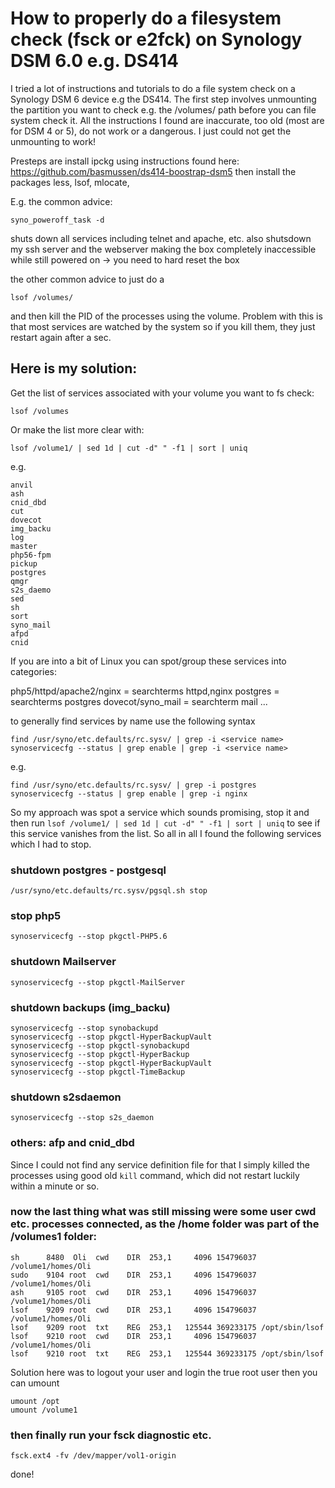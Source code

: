 # How to properly do a filesystem check (fsck or e2fck) on Synology DSM 6.0 e.g. DS414

I tried a lot of instructions and tutorials to do a file system check on a Synology DSM 6 device e.g the DS414.
The first step involves unmounting the partition you want to check e.g. the /volumes/ path before you can file system check it.
All the instructions I found are inaccurate, too old (most are for DSM 4 or 5), do not work or a dangerous. I just could not get the unmounting to work!

Presteps are install ipckg using instructions found here: https://github.com/basmussen/ds414-boostrap-dsm5
then install the packages less, lsof, mlocate, 

E.g. the common advice:
```
syno_poweroff_task -d 
```
shuts down all services including telnet and apache, etc. also shutsdown my ssh server and the webserver making the box completely inaccessible while still powered on -> you need to hard reset the box


the other common advice to just do a 
```
lsof /volumes/
```
and then kill the PID of the processes using the volume. Problem with this is that most services are watched by the system so if you kill them, they just restart again after a sec.

## Here is my solution:
Get the list of services associated with your volume you want to fs check:
```
lsof /volumes
```

Or make the list more clear with:
```
lsof /volume1/ | sed 1d | cut -d" " -f1 | sort | uniq
```
e.g.

```
anvil
ash
cnid_dbd
cut
dovecot
img_backu
log
master
php56-fpm
pickup
postgres
qmgr
s2s_daemo
sed
sh
sort
syno_mail
afpd
cnid

```
If you are into a bit of Linux you can spot/group these services into categories:

php5/httpd/apache2/nginx = searchterms httpd,nginx
postgres = searchterms postgres
dovecot/syno_mail = searchterm mail
...


to generally find services by name use the following syntax
```
find /usr/syno/etc.defaults/rc.sysv/ | grep -i <service name>
synoservicecfg --status | grep enable | grep -i <service name>
```
e.g.

```
find /usr/syno/etc.defaults/rc.sysv/ | grep -i postgres
synoservicecfg --status | grep enable | grep -i nginx
```
So my approach was spot a service which sounds promising, stop it and then run 
```lsof /volume1/ | sed 1d | cut -d" " -f1 | sort | uniq``` to see if this service vanishes from the list.
So all in all I found the following services which I had to stop.


### shutdown postgres - postgesql
```
/usr/syno/etc.defaults/rc.sysv/pgsql.sh stop
```
### stop php5
```
synoservicecfg --stop pkgctl-PHP5.6 
```
### shutdown Mailserver
```
synoservicecfg --stop pkgctl-MailServer
```
### shutdown backups  (img_backu)
```
synoservicecfg --stop synobackupd
synoservicecfg --stop pkgctl-HyperBackupVault
synoservicecfg --stop pkgctl-synobackupd
synoservicecfg --stop pkgctl-HyperBackup
synoservicecfg --stop pkgctl-HyperBackupVault
synoservicecfg --stop pkgctl-TimeBackup
```
### shutdown s2sdaemon
```
synoservicecfg --stop s2s_daemon
```

### others: afp and cnid_dbd 
Since I could not find any service definition file for that I simply killed the processes using good old ```kill``` command, which did not restart luckily within a minute or so.

### now the last thing what was still missing were some user cwd etc. processes connected, as the /home folder was part of the /volumes1 folder:
```
sh      8480  Oli  cwd    DIR  253,1     4096 154796037 /volume1/homes/Oli
sudo    9104 root  cwd    DIR  253,1     4096 154796037 /volume1/homes/Oli
ash     9105 root  cwd    DIR  253,1     4096 154796037 /volume1/homes/Oli
lsof    9209 root  cwd    DIR  253,1     4096 154796037 /volume1/homes/Oli
lsof    9209 root  txt    REG  253,1   125544 369233175 /opt/sbin/lsof
lsof    9210 root  cwd    DIR  253,1     4096 154796037 /volume1/homes/Oli
lsof    9210 root  txt    REG  253,1   125544 369233175 /opt/sbin/lsof
```

Solution here was to logout your user and login the true root user then you can umount
```
umount /opt
umount /volume1
```

### then finally run your fsck diagnostic etc.
```
fsck.ext4 -fv /dev/mapper/vol1-origin
```

done!
